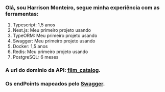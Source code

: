 <h3>Olá, sou Harrison Monteiro, segue minha experiência com as ferramentas:</h3>
<ol>
  <li>Typescript: 1,5 anos</li>
  <li>Nest.js: Meu primeiro projeto usando</li>
  <li>TypeORM: Meu primeiro projeto usando</li>
  <li>Swagger: Meu primeiro projeto usando</li>
  <li>Docker: 1,5 anos</li>
  <li>Redis: Meu primeiro projeto usando</li>
  <li>PostgreSQL: 6 meses</li>
</ol>

<h3>A url do domínio da API:  <a href='https://backend-challenge-production-1db7.up.railway.app/'>film_catalog</a>.</h3>
<h3>Os endPoints mapeados pelo <a href='https://backend-challenge-production-1db7.up.railway.app/api#/'>Swagger</a>.</h3>
      
      
      
      
      
